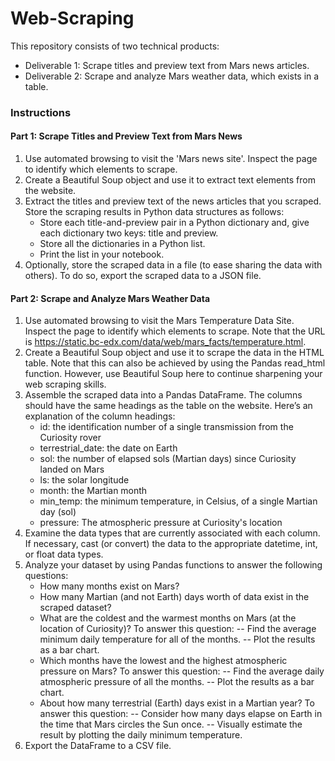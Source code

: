 # Web-Scraping

This repository consists of two technical products:
- Deliverable 1: Scrape titles and preview text from Mars news articles.
- Deliverable 2: Scrape and analyze Mars weather data, which exists in a table.

### Instructions

#### Part 1: Scrape Titles and Preview Text from Mars News
1. Use automated browsing to visit the 'Mars news site'. Inspect the page to identify which elements to scrape.
2. Create a Beautiful Soup object and use it to extract text elements from the website.
3. Extract the titles and preview text of the news articles that you scraped. Store the scraping results in Python data structures as follows:
   - Store each title-and-preview pair in a Python dictionary and, give each dictionary two keys: title and preview.
   - Store all the dictionaries in a Python list.
   - Print the list in your notebook.
4. Optionally, store the scraped data in a file (to ease sharing the data with others). To do so, export the scraped data to a JSON file.

#### Part 2: Scrape and Analyze Mars Weather Data
1. Use automated browsing to visit the Mars Temperature Data Site. Inspect the page to identify which elements to scrape.
    Note that the URL is https://static.bc-edx.com/data/web/mars_facts/temperature.html.
2. Create a Beautiful Soup object and use it to scrape the data in the HTML table. Note that this can also be achieved by using the Pandas read_html function.
   However, use Beautiful Soup here to continue sharpening your web scraping skills.
3. Assemble the scraped data into a Pandas DataFrame. The columns should have the same headings as the table on the website.
   Here’s an explanation of the column headings:
   - id: the identification number of a single transmission from the Curiosity rover
   - terrestrial_date: the date on Earth
   - sol: the number of elapsed sols (Martian days) since Curiosity landed on Mars
   - ls: the solar longitude
   - month: the Martian month
   - min_temp: the minimum temperature, in Celsius, of a single Martian day (sol)
   - pressure: The atmospheric pressure at Curiosity's location
4. Examine the data types that are currently associated with each column.
   If necessary, cast (or convert) the data to the appropriate datetime, int, or float data types.
5. Analyze your dataset by using Pandas functions to answer the following questions:
   - How many months exist on Mars?
   - How many Martian (and not Earth) days worth of data exist in the scraped dataset?
   - What are the coldest and the warmest months on Mars (at the location of Curiosity)?
       To answer this question:
       -- Find the average minimum daily temperature for all of the months.
       -- Plot the results as a bar chart.
   - Which months have the lowest and the highest atmospheric pressure on Mars?
       To answer this question:
       -- Find the average daily atmospheric pressure of all the months.
       -- Plot the results as a bar chart.
    - About how many terrestrial (Earth) days exist in a Martian year? To answer this question:
       -- Consider how many days elapse on Earth in the time that Mars circles the Sun once.
       -- Visually estimate the result by plotting the daily minimum temperature.
  6. Export the DataFrame to a CSV file.





